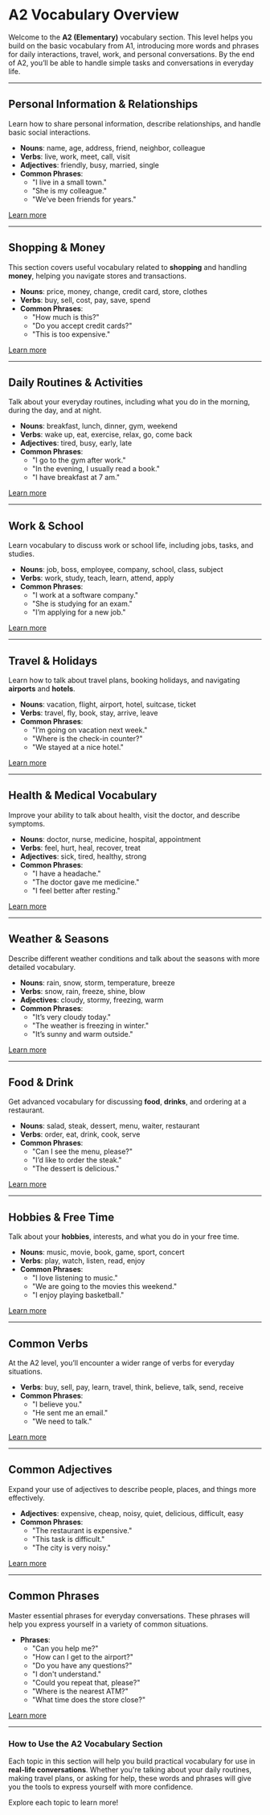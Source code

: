 # A2 Vocabulary Overview

Welcome to the **A2 (Elementary)** vocabulary section. This level helps you build on the basic vocabulary from A1, introducing more words and phrases for daily interactions, travel, work, and personal conversations. By the end of A2, you’ll be able to handle simple tasks and conversations in everyday life.

---

## Personal Information & Relationships

Learn how to share personal information, describe relationships, and handle basic social interactions.

- **Nouns**: name, age, address, friend, neighbor, colleague
- **Verbs**: live, work, meet, call, visit
- **Adjectives**: friendly, busy, married, single
- **Common Phrases**:
  - "I live in a small town."
  - "She is my colleague."
  - "We’ve been friends for years."

[Learn more](personal_information_relationships.md)

---

## Shopping & Money

This section covers useful vocabulary related to **shopping** and handling **money**, helping you navigate stores and transactions.

- **Nouns**: price, money, change, credit card, store, clothes
- **Verbs**: buy, sell, cost, pay, save, spend
- **Common Phrases**:
  - "How much is this?"
  - "Do you accept credit cards?"
  - "This is too expensive."

[Learn more](shopping_money.md)

---

## Daily Routines & Activities

Talk about your everyday routines, including what you do in the morning, during the day, and at night.

- **Nouns**: breakfast, lunch, dinner, gym, weekend
- **Verbs**: wake up, eat, exercise, relax, go, come back
- **Adjectives**: tired, busy, early, late
- **Common Phrases**:
  - "I go to the gym after work."
  - "In the evening, I usually read a book."
  - "I have breakfast at 7 am."

[Learn more](daily_routines_activities.md)

---

## Work & School

Learn vocabulary to discuss work or school life, including jobs, tasks, and studies.

- **Nouns**: job, boss, employee, company, school, class, subject
- **Verbs**: work, study, teach, learn, attend, apply
- **Common Phrases**:
  - "I work at a software company."
  - "She is studying for an exam."
  - "I’m applying for a new job."

[Learn more](work_school.md)

---

## Travel & Holidays

Learn how to talk about travel plans, booking holidays, and navigating **airports** and **hotels**.

- **Nouns**: vacation, flight, airport, hotel, suitcase, ticket
- **Verbs**: travel, fly, book, stay, arrive, leave
- **Common Phrases**:
  - "I’m going on vacation next week."
  - "Where is the check-in counter?"
  - "We stayed at a nice hotel."

[Learn more](travel_holidays.md)

---

## Health & Medical Vocabulary

Improve your ability to talk about health, visit the doctor, and describe symptoms.

- **Nouns**: doctor, nurse, medicine, hospital, appointment
- **Verbs**: feel, hurt, heal, recover, treat
- **Adjectives**: sick, tired, healthy, strong
- **Common Phrases**:
  - "I have a headache."
  - "The doctor gave me medicine."
  - "I feel better after resting."

[Learn more](health_medical.md)

---

## Weather & Seasons

Describe different weather conditions and talk about the seasons with more detailed vocabulary.

- **Nouns**: rain, snow, storm, temperature, breeze
- **Verbs**: snow, rain, freeze, shine, blow
- **Adjectives**: cloudy, stormy, freezing, warm
- **Common Phrases**:
  - "It’s very cloudy today."
  - "The weather is freezing in winter."
  - "It’s sunny and warm outside."

[Learn more](weather_seasons.md)

---

## Food & Drink

Get advanced vocabulary for discussing **food**, **drinks**, and ordering at a restaurant.

- **Nouns**: salad, steak, dessert, menu, waiter, restaurant
- **Verbs**: order, eat, drink, cook, serve
- **Common Phrases**:
  - "Can I see the menu, please?"
  - "I’d like to order the steak."
  - "The dessert is delicious."

[Learn more](food_drink.md)

---

## Hobbies & Free Time

Talk about your **hobbies**, interests, and what you do in your free time.

- **Nouns**: music, movie, book, game, sport, concert
- **Verbs**: play, watch, listen, read, enjoy
- **Common Phrases**:
  - "I love listening to music."
  - "We are going to the movies this weekend."
  - "I enjoy playing basketball."

[Learn more](hobbies_free_time.md)

---

## Common Verbs

At the A2 level, you’ll encounter a wider range of verbs for everyday situations.

- **Verbs**: buy, sell, pay, learn, travel, think, believe, talk, send, receive
- **Common Phrases**:
  - "I believe you."
  - "He sent me an email."
  - "We need to talk."

[Learn more](common_verbs.md)

---

## Common Adjectives

Expand your use of adjectives to describe people, places, and things more effectively.

- **Adjectives**: expensive, cheap, noisy, quiet, delicious, difficult, easy
- **Common Phrases**:
  - "The restaurant is expensive."
  - "This task is difficult."
  - "The city is very noisy."

[Learn more](common_adjectives.md)

---

## Common Phrases

Master essential phrases for everyday conversations. These phrases will help you express yourself in a variety of common situations.

- **Phrases**:
  - "Can you help me?"
  - "How can I get to the airport?"
  - "Do you have any questions?"
  - "I don't understand."
  - "Could you repeat that, please?"
  - "Where is the nearest ATM?"
  - "What time does the store close?"

[Learn more](common_phrases.md)

---

### How to Use the A2 Vocabulary Section

Each topic in this section will help you build practical vocabulary for use in **real-life conversations**. Whether you're talking about your daily routines, making travel plans, or asking for help, these words and phrases will give you the tools to express yourself with more confidence.

Explore each topic to learn more!
